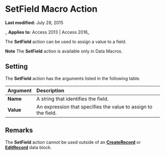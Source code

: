 
# SetField Macro Action

 **Last modified:** July 28, 2015

 _ **Applies to:** Access 2013 | Access 2016_

The  **SetField** action can be used to assign a value to a field.


 **Note**  The  **SetField** action is available only in Data Macros.


## Setting

The  **SetField** action has the arguments listed in the following table.



|**Argument**|**Description**|
|:-----|:-----|
|**Name**|A string that identifies the field.|
|**Value**|An expression that specifies the value to assign to the field.|

## Remarks

The  **SetField** action cannot be used outside of an **[CreateRecord](e18f47f8-2aad-9a14-ad63-ab603a4d5b07.md)** or **[EditRecord](fe9f55eb-d7ed-1914-65a9-fa2fcb332b98.md)** data block.

